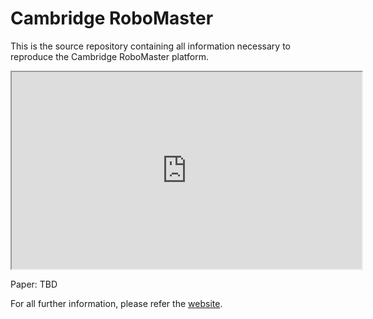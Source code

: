 # Cambridge RoboMaster

This is the source repository containing all information necessary to reproduce the Cambridge RoboMaster platform.

<iframe src="https://drive.google.com/file/d/1jWwP6suwpkOU9ZxwHMxLMfk5RL20GtL8/preview" width="560" height="315" allow="autoplay"></iframe>

Paper: TBD

For all further information, please refer the [website](https://proroklab.github.io/cambridge-robomaster/).
